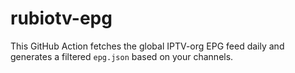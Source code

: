 # rubiotv-epg

This GitHub Action fetches the global IPTV-org EPG feed daily and generates a filtered `epg.json` based on your channels.